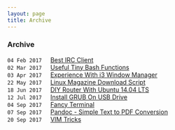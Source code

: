 ```yaml
---
layout: page
title: Archive
---
```


### Archive

`04 Feb 2017`&nbsp;&nbsp;&nbsp;&nbsp;&nbsp;[Best IRC Client](/kevydotvinu.github.io/Best-IRC-Client)  
`02 Mar 2017`&nbsp;&nbsp;&nbsp;&nbsp;&nbsp;[Useful Tiny Bash Functions](/kevydotvinu.github.io/Useful-Tiny-Bash-Functions)  
`03 Apr 2017`&nbsp;&nbsp;&nbsp;&nbsp;&nbsp;[Experience With i3 Window Manager](Experience-With-i3_Window-Manager)  
`22 May 2017`&nbsp;&nbsp;&nbsp;&nbsp;&nbsp;[Linux Magazine Download Script](/kevydotvinu.github.io/Linux-Magazines-Download-Script)  
`18 Jun 2017`&nbsp;&nbsp;&nbsp;&nbsp;&nbsp;[DIY Router With Ubuntu 14.04 LTS](/kevydotvinu.github.io/DIY-Router-With-Ubuntu-14.04-LTS)  
`12 Jul 2017`&nbsp;&nbsp;&nbsp;&nbsp;&nbsp;[Install GRUB On USB Drive](/kevydotvinu.github.io/Install-GRUB-on-USB-drive)  
`04 Sep 2017`&nbsp;&nbsp;&nbsp;&nbsp;&nbsp;[Fancy Terminal](/kevydotvinu.github.io/Fancy-Terminal)  
`07 Sep 2017`&nbsp;&nbsp;&nbsp;&nbsp;&nbsp;[Pandoc - Simple Text to PDF Conversion](/kevydotvinu.github.io/Pandoc-Simple-Text-to-PDF-Conversion)  
`20 Sep 2017`&nbsp;&nbsp;&nbsp;&nbsp;&nbsp;[VIM Tricks](/kevydotvinu.github.io/VIM-Tricks)  
&nbsp;

&nbsp;

&nbsp;

